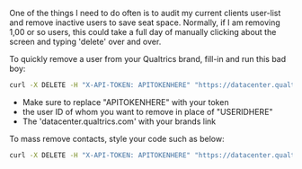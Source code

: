 One of the things I need to do often is to audit my current clients user-list and remove inactive users to save seat space.  Normally, if I am removing 1,00 or so users, this could take a full day of manually clicking about the screen and typing 'delete' over and over.

To quickly remove a user from your Qualtrics brand, fill-in and run this bad boy:

```bash
curl -X DELETE -H "X-API-TOKEN: APITOKENHERE" "https://datacenter.qualtrics.com/API/v3/users/USERIDHERE"
```

- Make sure to replace "APITOKENHERE" with your token
- the user ID of whom you want to remove in place of "USERIDHERE"
- The 'datacenter.qualtrics.com' with your brands link

To mass remove contacts, style your code such as below:

```bash
curl -X DELETE -H "X-API-TOKEN: APITOKENHERE" "https://datacenter.qualtrics.com/API/v3/users/USERIDHERE1" "https://datacenter.qualtrics.com/API/v3/users/USERIDHERE2" "https://datacenter.qualtrics.com/API/v3/users/USERIDHERE3"
```